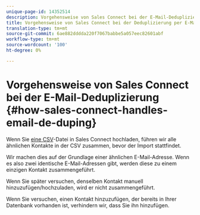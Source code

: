 ```yaml
---
unique-page-id: 14352514
description: Vorgehensweise von Sales Connect bei der E-Mail-Deduplizierung - Marketing Docs - Produktdokumentation
title: Vorgehensweise von Sales Connect bei der Deduplizierung per E-Mail
translation-type: tm+mt
source-git-commit: 6ae882dddda220f7067babbe5a057eec82601abf
workflow-type: tm+mt
source-wordcount: '100'
ht-degree: 0%

---
```



# Vorgehensweise von Sales Connect bei der E-Mail-Deduplizierung {#how-sales-connect-handles-email-de-duping}

Wenn Sie [eine CSV](/help/marketo/product-docs/marketo-sales-connect/people/managing-contacts/import-contacts-via-csv.md)-Datei in Sales Connect hochladen, führen wir alle ähnlichen Kontakte in der CSV zusammen, bevor der Import stattfindet.

Wir machen dies auf der Grundlage einer ähnlichen E-Mail-Adresse. Wenn es also zwei identische E-Mail-Adressen gibt, werden diese zu einem einzigen Kontakt zusammengeführt.

Wenn Sie später versuchen, denselben Kontakt manuell hinzuzufügen/hochzuladen, wird er nicht zusammengeführt.

Wenn Sie versuchen, einen Kontakt hinzuzufügen, der bereits in Ihrer Datenbank vorhanden ist, verhindern wir, dass Sie ihn hinzufügen.
